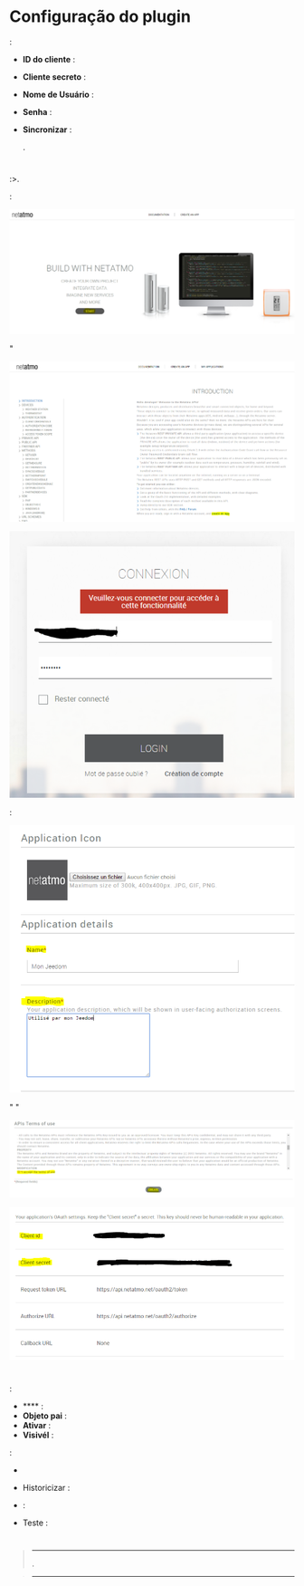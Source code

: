 

# Configuração do plugin


 :

-   **ID do cliente** : 

-   **Cliente secreto** : 

-   **Nome de Usuário** : 

-   **Senha** : 

-   **Sincronizar** : 
    
    .

# 


:>.

 :

![netatmoWelcome10](../images/netatmoWelcome10.png)

"

![netatmoWelcome11](../images/netatmoWelcome11.png)



![netatmoWelcome12](../images/netatmoWelcome12.png)


 :

![netatmoWelcome13](../images/netatmoWelcome13.png)

"
"

![netatmoWelcome14](../images/netatmoWelcome14.png)





![netatmoWelcome15](../images/netatmoWelcome15.png)

# 




 :

-   **** : 
-   **Objeto pai** : 
-   **Ativar** : 
-   **Visivél** : 

 :

-   
-   Historicizar : 
-    : 
    
-   Teste : 

# 

>****
>
>. 

>****
>
>
